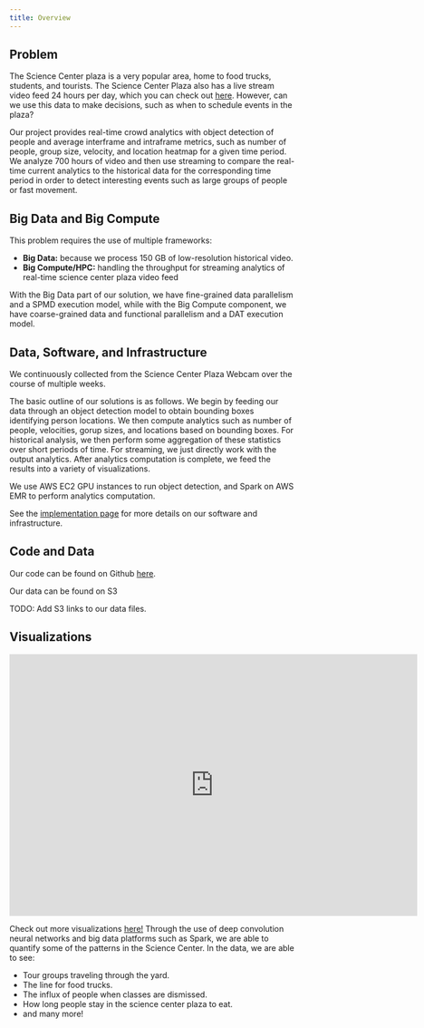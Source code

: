 ```yaml
---
title: Overview
---
```


## Problem

The Science Center plaza is a very popular area, home to food trucks, students,
and tourists. The Science Center Plaza also has a live stream video feed 24 
hours per day, which you can check out
[here](https://commonspaces.harvard.edu/plaza-webcam).
However, can we use this data to make decisions, such as when to schedule
events in the plaza?

Our project provides real-time crowd analytics with object detection of people
and average interframe and intraframe metrics, such as number of people, group
size, velocity, and location heatmap for a given time period.
We analyze 700 hours of video and then use streaming to compare the real-time
current analytics to the historical data for the corresponding time period in
order to detect interesting events such as large groups of people or fast
movement.

## Big Data and Big Compute

This problem requires the use of multiple frameworks:

* __Big Data:__ because we process 150 GB of low-resolution historical video.
* __Big Compute/HPC:__ handling the throughput for streaming analytics of real-time science
center plaza video feed

With the Big Data part of our solution, we have fine-grained data parallelism and a SPMD execution model,
while with the Big Compute component, we have coarse-grained data and functional parallelism and a DAT
execution model.

## Data, Software, and Infrastructure

We continuously collected from the Science Center Plaza Webcam over the course of multiple weeks.

The basic outline of our solutions is as follows. We begin by feeding our data through an object detection
model to obtain bounding boxes identifying person locations. We then compute analytics such as number of
people, velocities, gorup sizes, and locations based on bounding boxes. For historical analysis, we then
perform some aggregation of these statistics over short periods of time. For streaming, we just directly work
with the output analytics. After analytics computation is complete, we feed the results into a variety of visualizations.

We use AWS EC2 GPU instances to run object detection, and Spark on AWS EMR to perform analytics computation.

See the [implementation page](implementation.html) for more details on our software and infrastructure.


## Code and Data

Our code can be found on Github
[here](http://www.github.com/stephenslater/crowd-dynamics).

Our data can be found on S3

TODO: Add S3 links to our data files.

## Visualizations

<!-- <div style="width:100%; background-color:red; height: 308px"> -->

<iframe src="https://giphy.com/embed/cms6JM0agpP9HfWIEy" width="720" height="462" frameBorder="0" class="giphy-embed" style="display: block; margin-left: auto; margin-right: auto;width: 720px" allowFullScreen></iframe>

<!-- </div> -->

Check out more visualizations [here!](visualizations.html)
Through the use of deep convolution neural networks and big data platforms
such as Spark, we are able to quantify some of the patterns in the Science
Center.
In the data, we are able to see:

<ul>
    <li>Tour groups traveling through the yard.</li>
    <li>The line for food trucks.</li>
    <li>The influx of people when classes are dismissed.</li>
    <li>How long people stay in the science center plaza to eat.</li>
    <li>and many more!</li>
</ul>
